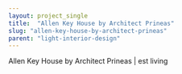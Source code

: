 ```yaml
---
layout: project_single
title:  "Allen Key House by Architect Prineas"
slug: "allen-key-house-by-architect-prineas"
parent: "light-interior-design"
---
```

Allen Key House by Architect Prineas | est living
